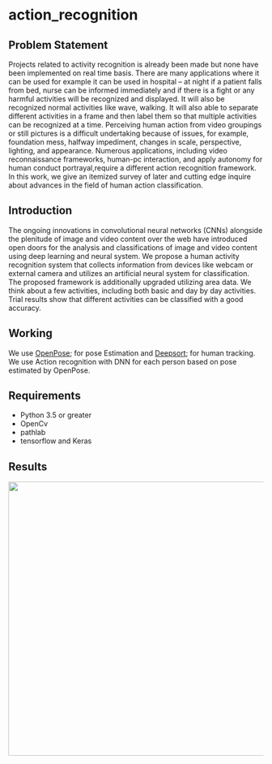 # action_recognition

## Problem Statement
Projects related to activity recognition is already been made but none have been implemented on real time basis. There are many applications where it can be used for example it can be used in hospital – at night if a patient falls from bed, nurse can be informed immediately and if there is a fight or any harmful activities will be recognized and displayed. It will also be recognized normal activities like wave, walking. It will also able to separate different activities in a frame and then label them so that multiple activities can be recognized at a time. Perceiving human action from video groupings or still pictures is a difficult undertaking because of issues, for example, foundation mess, halfway impediment, changes in scale, perspective, lighting, and appearance. Numerous applications, including video reconnaissance frameworks, human-pc interaction, and apply autonomy for human conduct portrayal,require a different action recognition framework. In this work, we give an itemized survey of later and cutting edge inquire about advances in the field of human action classification.

## Introduction

The ongoing innovations in convolutional neural networks (CNNs) alongside the plenitude of image and video content over the web have introduced open doors for the analysis and classifications of image and video content using deep learning and neural system. We propose a human activity recognition system that collects information from devices like webcam or external camera and utilizes an artificial neural system for classification. The proposed framework is additionally upgraded utilizing area data. We think about a few activities, including both basic and day by day activities. Trial results show that different activities can be classified with a good accuracy.

## Working

We use [OpenPose](https://github.com/CMU-Perceptual-Computing-Lab/openpose); for pose Estimation and [Deepsort](https://github.com/nwojke/deep_sortv); for human tracking. We use Action recognition with DNN for each person based on pose estimated by OpenPose.

## Requirements

- Python 3.5 or greater
- OpenCv
- pathlab
- tensorflow and Keras

## Results

<p align="center">
    <img src="screenshot.jpg", width="540">
